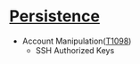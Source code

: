 # [Persistence](https://attack.mitre.org/tactics/TA0003/)
- Account Manipulation([T1098](https://attack.mitre.org/techniques/T1098/))
  - SSH Authorized Keys



